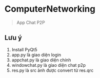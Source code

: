 # ComputerNetworking
> App Chat P2P
## Lưu ý
1. Install PyQt5
2. app.py là giao diện login
3. appchat.py là giao diện chính
4. windowchat.py là giao diện chat p2p
5. res.py là src ảnh được convert từ res.qrc
